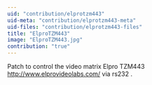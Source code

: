 ```yaml
---
uid: "contribution/elprotzm443"
uid-meta: "contribution/elprotzm443-meta"
uid-files: "contribution/elprotzm443-files"
title: "ElproTZM443"
image: "ElproTZM443.jpg"
contribution: "true"
---
```


Patch to control the video matrix Elpro TZM443 http://www.elprovideolabs.com/ via rs232 . 

